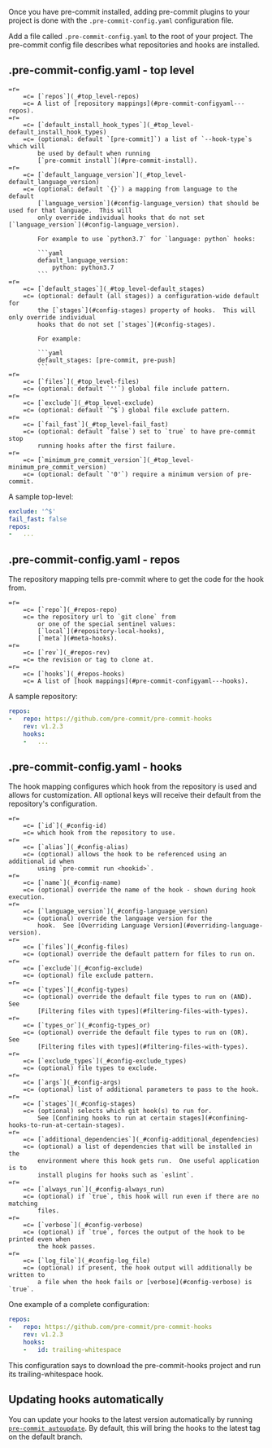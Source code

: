 Once you have pre-commit installed, adding pre-commit plugins to your project
is done with the `.pre-commit-config.yaml` configuration file.

Add a file called `.pre-commit-config.yaml` to the root of your project. The
pre-commit config file describes what repositories and hooks are installed.

## .pre-commit-config.yaml - top level

```table
=r=
    =c= [`repos`](_#top_level-repos)
    =c= A list of [repository mappings](#pre-commit-configyaml---repos).
=r=
    =c= [`default_install_hook_types`](_#top_level-default_install_hook_types)
    =c= (optional: default `[pre-commit]`) a list of `--hook-type`s which will
        be used by default when running
        [`pre-commit install`](#pre-commit-install).
=r=
    =c= [`default_language_version`](_#top_level-default_language_version)
    =c= (optional: default `{}`) a mapping from language to the default
        [`language_version`](#config-language_version) that should be used for that language.  This will
        only override individual hooks that do not set [`language_version`](#config-language_version).

        For example to use `python3.7` for `language: python` hooks:

        ```yaml
        default_language_version:
            python: python3.7
        ```
=r=
    =c= [`default_stages`](_#top_level-default_stages)
    =c= (optional: default (all stages)) a configuration-wide default for
        the [`stages`](#config-stages) property of hooks.  This will only override individual
        hooks that do not set [`stages`](#config-stages).

        For example:

        ```yaml
        default_stages: [pre-commit, pre-push]
        ```
=r=
    =c= [`files`](_#top_level-files)
    =c= (optional: default `''`) global file include pattern.
=r=
    =c= [`exclude`](_#top_level-exclude)
    =c= (optional: default `^$`) global file exclude pattern.
=r=
    =c= [`fail_fast`](_#top_level-fail_fast)
    =c= (optional: default `false`) set to `true` to have pre-commit stop
        running hooks after the first failure.
=r=
    =c= [`minimum_pre_commit_version`](_#top_level-minimum_pre_commit_version)
    =c= (optional: default `'0'`) require a minimum version of pre-commit.
```

A sample top-level:

```yaml
exclude: '^$'
fail_fast: false
repos:
-   ...
```

## .pre-commit-config.yaml - repos

The repository mapping tells pre-commit where to get the code for the hook
from.

```table
=r=
    =c= [`repo`](_#repos-repo)
    =c= the repository url to `git clone` from
        or one of the special sentinel values:
        [`local`](#repository-local-hooks),
        [`meta`](#meta-hooks).
=r=
    =c= [`rev`](_#repos-rev)
    =c= the revision or tag to clone at.
=r=
    =c= [`hooks`](_#repos-hooks)
    =c= A list of [hook mappings](#pre-commit-configyaml---hooks).
```

A sample repository:

```yaml
repos:
-   repo: https://github.com/pre-commit/pre-commit-hooks
    rev: v1.2.3
    hooks:
    -   ...
```

## .pre-commit-config.yaml - hooks

The hook mapping configures which hook from the repository is used and allows
for customization.  All optional keys will receive their default from the
repository's configuration.

```table
=r=
    =c= [`id`](_#config-id)
    =c= which hook from the repository to use.
=r=
    =c= [`alias`](_#config-alias)
    =c= (optional) allows the hook to be referenced using an additional id when
        using `pre-commit run <hookid>`.
=r=
    =c= [`name`](_#config-name)
    =c= (optional) override the name of the hook - shown during hook execution.
=r=
    =c= [`language_version`](_#config-language_version)
    =c= (optional) override the language version for the
        hook.  See [Overriding Language Version](#overriding-language-version).
=r=
    =c= [`files`](_#config-files)
    =c= (optional) override the default pattern for files to run on.
=r=
    =c= [`exclude`](_#config-exclude)
    =c= (optional) file exclude pattern.
=r=
    =c= [`types`](_#config-types)
    =c= (optional) override the default file types to run on (AND).  See
        [Filtering files with types](#filtering-files-with-types).
=r=
    =c= [`types_or`](_#config-types_or)
    =c= (optional) override the default file types to run on (OR).  See
        [Filtering files with types](#filtering-files-with-types).
=r=
    =c= [`exclude_types`](_#config-exclude_types)
    =c= (optional) file types to exclude.
=r=
    =c= [`args`](_#config-args)
    =c= (optional) list of additional parameters to pass to the hook.
=r=
    =c= [`stages`](_#config-stages)
    =c= (optional) selects which git hook(s) to run for.
        See [Confining hooks to run at certain stages](#confining-hooks-to-run-at-certain-stages).
=r=
    =c= [`additional_dependencies`](_#config-additional_dependencies)
    =c= (optional) a list of dependencies that will be installed in the
        environment where this hook gets run.  One useful application is to
        install plugins for hooks such as `eslint`.
=r=
    =c= [`always_run`](_#config-always_run)
    =c= (optional) if `true`, this hook will run even if there are no matching
        files.
=r=
    =c= [`verbose`](_#config-verbose)
    =c= (optional) if `true`, forces the output of the hook to be printed even when
        the hook passes.
=r=
    =c= [`log_file`](_#config-log_file)
    =c= (optional) if present, the hook output will additionally be written to
        a file when the hook fails or [verbose](#config-verbose) is `true`.
```

One example of a complete configuration:

```yaml
repos:
-   repo: https://github.com/pre-commit/pre-commit-hooks
    rev: v1.2.3
    hooks:
    -   id: trailing-whitespace
```

This configuration says to download the pre-commit-hooks project and run its
trailing-whitespace hook.

## Updating hooks automatically

You can update your hooks to the latest version automatically by running
[`pre-commit autoupdate`](#pre-commit-autoupdate).  By default, this will
bring the hooks to the latest tag on the default branch.
